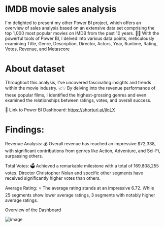 # IMDB movie sales analysis
I'm delighted to present my other Power BI project, which offers an overview of sales analysis based on an extensive data set comprising the top 1,000 most popular movies on IMDB from the past 10 years. 🎥🍿 With the powerful tools of Power BI, I delved into various data points, meticulously examining Title, Genre, Description, Director, Actors, Year, Runtime, Rating, Votes, Revenue, and Metascore

# About dataset
Throughout this analysis, I've uncovered fascinating insights and trends within the movie industry. 📈💡 By delving into the revenue performance of these popular films, I identified the highest-grossing genres and even examined the relationships between ratings, votes, and overall success.

🔗 Link to Power BI Dashboard: https://shorturl.at/jlqLX


# Findings:

Revenue Analysis:
💰 Overall revenue has reached an impressive $72,338, with significant contributions from genres like Action, Adventure, and Sci-Fi, surpassing others.

Total Votes:
🗳 Achieved a remarkable milestone with a total of 169,808,255 votes. Director Christopher Nolan and specific other segments have received significantly higher votes than others.

Average Rating:
⭐ The average rating stands at an impressive 6.72. While 25 segments show lower average ratings, 3 segments with notably higher average ratings.


Overview of the Dashboard

![image](https://github.com/Sharvari3/PowerBI-Projects/assets/127418739/b7fe6810-bc55-4119-a9db-7f53aff9c425)
